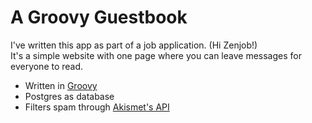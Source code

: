 # A Groovy Guestbook
I've written this app as part of a job application. (Hi Zenjob!)   
It's a simple website with one page where you can leave messages for everyone to read.
* Written in [Groovy](http://www.groovy-lang.org/)
* Postgres as database
* Filters spam through [Akismet's API](https://akismet.com/development/api/)